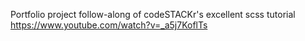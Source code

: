 Portfolio project follow-along of codeSTACKr's excellent scss tutorial
https://www.youtube.com/watch?v=_a5j7KoflTs